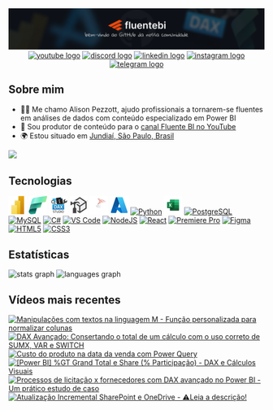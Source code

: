 <div align="center" width="100%">
  <a href="https://github.com/alisonpezzott"><img src="https://github.com/alisonpezzott/alisonpezzott/blob/main/assets/banner-github-alisonpezzott-v1.png" alt="banner-github-alisonpezzott-v1"/></a>
</div>

<div align="center">
  <a href="https://youtube.com/@fluentebi"        ><img src="https://img.shields.io/static/v1?message=Increva-se&logo=youtube&label=&color=FF0000&logoColor=white&labelColor=&style=for-the-badge" height="32" alt="youtube logo" /></a>
  <a href="https://comunidade.fluentebi.com"      ><img src="https://img.shields.io/static/v1?message=Discord&logo=discord&label=&color=7289DA&logoColor=white&labelColor=&style=for-the-badge" height="32" alt="discord logo" /></a>
  <a href="https://linkedin.com/in/alisonpezzott" ><img src="https://img.shields.io/static/v1?message=LinkedIn&logo=linkedin&label=&color=0077B5&logoColor=white&labelColor=&style=for-the-badge" height="32" alt="linkedin logo" /></a>
  <a href="https://instagram.com/alisonpezzott"   ><img src="https://img.shields.io/static/v1?message=Instagram&logo=instagram&label=&color=E4405F&logoColor=white&labelColor=&style=for-the-badge" height="32" alt="instagram logo" /></a>
  <a href="t.me/fluentebi"                        ><img src="https://img.shields.io/static/v1?message=Telegram&logo=telegram&label=&color=2CA5E0&logoColor=white&labelColor=&style=for-the-badge" height="32" alt="telegram logo"  /></a>
</div>

## Sobre mim

* 🧙‍♂️ Me chamo Alison Pezzott, ajudo profissionais a tornarem-se fluentes em análises de dados com conteúdo especializado em Power BI
* 🚀 Sou produtor de conteúdo para o [canal Fluente BI no YouTube](http://youtube.com/@fluentebi )
* 🌍 Estou situado em [Jundiaí, São Paulo, Brasil](https://maps.app.goo.gl/UbAERrK8c1AFQBDS7)

<a href="https://www.github.com/alisonpezzott" target="_blank" rel="noreferrer"><img
src="https://img.shields.io/github/followers/alisonpezzott?logo=github&style=for-the-badge&color=ed4a0e&labelColor=151b23" height="32" /></a>

## Tecnologias

<div align="left">
  <a href="https://www.microsoft.com/en-usr/power-platform/products/power-bi" target="_blank" rel="noreferrer"><img src="https://github.com/alisonpezzott/alisonpezzott/blob/main/assets/powerbi.png"  width="36" height="36" alt="Microsoft Power BI" /></a>
  <a href="https://www.microsoft.com/en-us/microsoft-fabric" target="_blank" rel="noreferrer"><img src="https://github.com/alisonpezzott/alisonpezzott/blob/main/assets/fabric.png"  width="36" height="36" alt="Microsoft Fabric" /></a>
  <a href="https://daxstudio.org" target="_blank" rel="noreferrer"><img src="https://github.com/alisonpezzott/alisonpezzott/blob/main/assets/dax-studio.png"  width="36" height="36" alt="Dax Studio" /></a>
  <a href="https://www.sqlbi.com/tools/tabular-editor" target="_blank" rel="noreferrer"><img src="https://github.com/alisonpezzott/alisonpezzott/blob/main/assets/tabular-editor.png"  width="36" height="36" alt="Tabular Editor" /></a>
  <a href="https://www.microsoft.com/en-us/sql-server" target="_blank" rel="noreferrer"><img src="https://github.com/alisonpezzott/alisonpezzott/blob/main/assets/sql-server.png"  width="36" height="36" alt="Microsoft SQL Server" /></a>
  <a href="https://portal.azure.com" target="_blank" rel="noreferrer"><img src="https://github.com/alisonpezzott/alisonpezzott/blob/main/assets/azure.png"  width="36" height="36" alt="Microsoft Azure" /></a>
  <a href="https://www.python.org/" target="_blank" rel="noreferrer"><img src="https://raw.githubusercontent.com/danielcranney/readme-generator/main/public/icons/skills/python-colored.svg" width="36" height="36" alt="Python" /></a>
  <a href="https://microsoft.com/excel" target="_blank" rel="noreferrer"><img src="https://github.com/alisonpezzott/alisonpezzott/blob/main/assets/excel.png"  width="36" height="36" alt="Microsoft Excel" /></a>
  <a href="https://www.postgresql.org/" target="_blank" rel="noreferrer"><img src="https://raw.githubusercontent.com/danielcranney/readme-generator/main/public/icons/skills/postgresql-colored.svg" width="36" height="36" alt="PostgreSQL" /></a>
  <a href="https://www.mysql.com/" target="_blank" rel="noreferrer"><img src="https://raw.githubusercontent.com/danielcranney/readme-generator/main/public/icons/skills/mysql-colored.svg" width="36" height="36" alt="MySQL" /></a>
  <a href="https://docs.microsoft.com/en-us/dotnet/csharp/" target="_blank" rel="noreferrer"><img src="https://raw.githubusercontent.com/danielcranney/readme-generator/main/public/icons/skills/csharp-colored.svg" width="36" height="36" alt="C#" /></a>
  <a href="https://code.visualstudio.com/" target="_blank" rel="noreferrer"><img src="https://raw.githubusercontent.com/danielcranney/readme-generator/main/public/icons/skills/visualstudiocode.svg" width="36" height="36" alt="VS Code" /></a>
  <a href="https://nodejs.org/en/" target="_blank" rel="noreferrer"><img src="https://raw.githubusercontent.com/danielcranney/readme-generator/main/public/icons/skills/nodejs-colored.svg" width="36" height="36" alt="NodeJS" /></a>
  <a href="https://reactjs.org/" target="_blank" rel="noreferrer"><img src="https://raw.githubusercontent.com/danielcranney/readme-generator/main/public/icons/skills/react-colored.svg" width="36" height="36" alt="React" /></a>
  <a href="https://www.adobe.com/uk/products/premiere.html" target="_blank" rel="noreferrer"><img src="https://raw.githubusercontent.com/danielcranney/readme-generator/main/public/icons/skills/premierepro-colored-dark.svg" width="36" height="36" alt="Premiere Pro" /></a>
  <a href="https://www.figma.com/" target="_blank" rel="noreferrer"><img src="https://raw.githubusercontent.com/danielcranney/readme-generator/main/public/icons/skills/figma-colored.svg" width="36" height="36" alt="Figma" /></a>
  <a href="https://developer.mozilla.org/en-US/docs/Glossary/HTML5" target="_blank" rel="noreferrer"><img src="https://raw.githubusercontent.com/danielcranney/readme-generator/main/public/icons/skills/html5-colored.svg" width="36" height="36" alt="HTML5" /></a>
  <a href="https://www.w3.org/TR/CSS/#css" target="_blank" rel="noreferrer"><img src="https://raw.githubusercontent.com/danielcranney/readme-generator/main/public/icons/skills/css3-colored.svg" width="36" height="36" alt="CSS3" /></a>
  
  
  
  
</div>

## Estatísticas

<div widht="100%" align="left">
  <img align="top" src="https://github-readme-stats.vercel.app/api?username=alisonpezzott&hide_title=false&hide_rank=false&show_icons=true&include_all_commits=true&count_private=true&title_color=ffffff&icon_color=ed4a0e&bg_color=151b23&text_color=dadde2&disable_animations=false&locale=en&hide_border=true&order=1" alt="stats graph"  />
  <img align="top" src="https://github-readme-stats.vercel.app/api/top-langs?username=alisonpezzott&locale=en&hide_title=false&layout=compact&title_color=ffffff&icon_color=ed4a0e&bg_color=151b23&text_color=dadde2&langs_count=5&hide_border=true&order=2&hide=roff"  alt="languages graph"  />
</div>

## Vídeos mais recentes

<!-- BEGIN YOUTUBE-CARDS -->
[![Manipulações com textos na linguagem M - Função personalizada para normalizar colunas](https://ytcards.demolab.com/?id=8HNqYC6P2s8&title=Manipula%C3%A7%C3%B5es+com+textos+na+linguagem+M+-+Fun%C3%A7%C3%A3o+personalizada+para+normalizar+colunas&lang=en&timestamp=1726498811&background_color=%230d1117&title_color=%23ffffff&stats_color=%23dedede&max_title_lines=1&width=250&border_radius=5 "Manipulações com textos na linguagem M - Função personalizada para normalizar colunas")](https://www.youtube.com/watch?v=8HNqYC6P2s8)
[![DAX Avançado: Consertando o total de um cálculo com o uso correto de SUMX, VAR e SWITCH](https://ytcards.demolab.com/?id=cLjOK-0fb6w&title=DAX+Avan%C3%A7ado%3A+Consertando+o+total+de+um+c%C3%A1lculo+com+o+uso+correto+de+SUMX%2C+VAR+e+SWITCH&lang=en&timestamp=1726182007&background_color=%230d1117&title_color=%23ffffff&stats_color=%23dedede&max_title_lines=1&width=250&border_radius=5 "DAX Avançado: Consertando o total de um cálculo com o uso correto de SUMX, VAR e SWITCH")](https://www.youtube.com/watch?v=cLjOK-0fb6w)
[![Custo do produto na data da venda com Power Query](https://ytcards.demolab.com/?id=-vGZyIcMCks&title=Custo+do+produto+na+data+da+venda+com+Power+Query&lang=en&timestamp=1725921715&background_color=%230d1117&title_color=%23ffffff&stats_color=%23dedede&max_title_lines=1&width=250&border_radius=5 "Custo do produto na data da venda com Power Query")](https://www.youtube.com/watch?v=-vGZyIcMCks)
[![[Power BI] %GT Grand Total e Share (% Participação) - DAX e Cálculos Visuais](https://ytcards.demolab.com/?id=g8bWb6ekhao&title=%5BPower+BI%5D+%25GT+Grand+Total+e+Share+%28%25+Participa%C3%A7%C3%A3o%29+-+DAX+e+C%C3%A1lculos+Visuais&lang=en&timestamp=1725364848&background_color=%230d1117&title_color=%23ffffff&stats_color=%23dedede&max_title_lines=1&width=250&border_radius=5 "[Power BI] %GT Grand Total e Share (% Participação) - DAX e Cálculos Visuais")](https://www.youtube.com/watch?v=g8bWb6ekhao)
[![Processos de licitação x fornecedores com DAX avançado no Power BI - Um prático estudo de caso](https://ytcards.demolab.com/?id=paKM8I5AydI&title=Processos+de+licita%C3%A7%C3%A3o+x+fornecedores+com+DAX+avan%C3%A7ado+no+Power+BI+-+Um+pr%C3%A1tico+estudo+de+caso&lang=en&timestamp=1725103826&background_color=%230d1117&title_color=%23ffffff&stats_color=%23dedede&max_title_lines=1&width=250&border_radius=5 "Processos de licitação x fornecedores com DAX avançado no Power BI - Um prático estudo de caso")](https://www.youtube.com/watch?v=paKM8I5AydI)
[![Atualização Incremental SharePoint e OneDrive - ⚠️Leia a descrição!](https://ytcards.demolab.com/?id=MDQbINjsV5E&title=Atualiza%C3%A7%C3%A3o+Incremental+SharePoint+e+OneDrive+-+%E2%9A%A0%EF%B8%8FLeia+a+descri%C3%A7%C3%A3o%21&lang=en&timestamp=1724709606&background_color=%230d1117&title_color=%23ffffff&stats_color=%23dedede&max_title_lines=1&width=250&border_radius=5 "Atualização Incremental SharePoint e OneDrive - ⚠️Leia a descrição!")](https://www.youtube.com/watch?v=MDQbINjsV5E)
<!-- END YOUTUBE-CARDS -->
